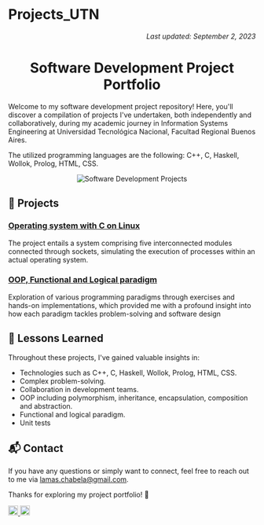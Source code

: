 # Projects_UTN
<!-- Last Updated Note -->
<p align="right">
    <em>Last updated: September 2, 2023</em>
</p>

<!-- Header -->
<h1 align="center">Software Development Project Portfolio</h1>

<p>
   Welcome to my software development project repository! Here, you'll discover a compilation of projects I've undertaken, both independently and collaboratively, during my academic journey in Information Systems Engineering at Universidad Tecnológica Nacional, Facultad Regional Buenos Aires.
</p>
<p>The utilized programming languages are the following: C++, C, Haskell, Wollok, Prolog, HTML, CSS.</p>

<!-- Visual Representation -->
<p align="center">
    <img src="[https://today.cofc.edu/wp-content/uploads/2019/08/SystemsEngineering-slider-01-copy.jpg](https://upload.wikimedia.org/wikipedia/commons/thumb/7/7e/Gmail_icon_%282020%29.svg/2560px-Gmail_icon_%282020%29.svg.png)" alt="Software Development Projects">

</p>

## 🚀 Projects

### <a href="https://github.com/damiangluk/proyectos_materias_utn/tree/main/2023/sistemas_operativos">Operating system with C on Linux<a>
The project entails a system comprising five interconnected modules connected through sockets, simulating the execution of processes within an actual operating system.

### <a href="https://github.com/damiangluk/proyectos_materias_utn/tree/main/2022/paradigmas_de_programacion">OOP, Functional and Logical paradigm<a>
Exploration of various programming paradigms through exercises and hands-on implementations, which provided me with a profound insight into how each paradigm tackles problem-solving and software design

## 🧠 Lessons Learned

Throughout these projects, I've gained valuable insights in:

- Technologies such as C++, C, Haskell, Wollok, Prolog, HTML, CSS.
- Complex problem-solving.
- Collaboration in development teams.
- OOP including polymorphism, inheritance, encapsulation, composition and abstraction.
- Functional and logical paradigm.
- Unit tests

## 📬 Contact

If you have any questions or simply want to connect, feel free to reach out to me via lamas.chabela@gmail.com.

Thanks for exploring my project portfolio! 🌟

<a href="https://www.linkedin.com/in/chabela-maría-lamas-0801b828b">
  <img src="https://www.linkedin.com/favicon.ico" width="20" height="20" alt="LinkedIn Icon">
</a>
<a href="mailto:lamas.chabela@gmail.com">
  <img src="https://www.flaticon.com/svg/static/icons/svg/25/25657.svg" width="20" height="20" alt="Email Icon">

</a>



